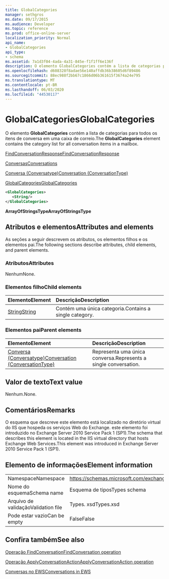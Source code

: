 ```yaml
---
title: GlobalCategories
manager: sethgros
ms.date: 09/17/2015
ms.audience: Developer
ms.topic: reference
ms.prod: office-online-server
localization_priority: Normal
api_name:
- GlobalCategories
api_type:
- schema
ms.assetid: 7a1d3f04-4ada-4a31-845e-f1f1ff6e136f
description: O elemento GlobalCategories contém a lista de categorias para todos os itens de conversa em uma caixa de correio.
ms.openlocfilehash: d608328f8adae56e140affdb36b38605d6f89486
ms.sourcegitcommit: 88ec988f2bb67c1866d06b361615f3674a24e795
ms.translationtype: MT
ms.contentlocale: pt-BR
ms.lasthandoff: 06/03/2020
ms.locfileid: "44530117"
---
```

# <a name="globalcategories"></a><span data-ttu-id="b5a3b-103">GlobalCategories</span><span class="sxs-lookup"><span data-stu-id="b5a3b-103">GlobalCategories</span></span>

<span data-ttu-id="b5a3b-104">O elemento **GlobalCategories** contém a lista de categorias para todos os itens de conversa em uma caixa de correio.</span><span class="sxs-lookup"><span data-stu-id="b5a3b-104">The **GlobalCategories** element contains the category list for all conversation items in a mailbox.</span></span> 
  
[<span data-ttu-id="b5a3b-105">FindConversationResponse</span><span class="sxs-lookup"><span data-stu-id="b5a3b-105">FindConversationResponse</span></span>](findconversationresponse.md)
  
[<span data-ttu-id="b5a3b-106">Conversas</span><span class="sxs-lookup"><span data-stu-id="b5a3b-106">Conversations</span></span>](conversations-ex15websvcsotherref.md)
  
[<span data-ttu-id="b5a3b-107">Conversa (Conversatype)</span><span class="sxs-lookup"><span data-stu-id="b5a3b-107">Conversation (ConversationType)</span></span>](conversation-conversationtype.md)
  
[<span data-ttu-id="b5a3b-108">GlobalCategories</span><span class="sxs-lookup"><span data-stu-id="b5a3b-108">GlobalCategories</span></span>](globalcategories.md)
  
```XML
<GlobalCategories>
   <String/>
</GlobalCategories>
```

 <span data-ttu-id="b5a3b-109">**ArrayOfStringsType**</span><span class="sxs-lookup"><span data-stu-id="b5a3b-109">**ArrayOfStringsType**</span></span>
## <a name="attributes-and-elements"></a><span data-ttu-id="b5a3b-110">Atributos e elementos</span><span class="sxs-lookup"><span data-stu-id="b5a3b-110">Attributes and elements</span></span>

<span data-ttu-id="b5a3b-111">As seções a seguir descrevem os atributos, os elementos filhos e os elementos pai.</span><span class="sxs-lookup"><span data-stu-id="b5a3b-111">The following sections describe attributes, child elements, and parent elements.</span></span>
  
### <a name="attributes"></a><span data-ttu-id="b5a3b-112">Atributos</span><span class="sxs-lookup"><span data-stu-id="b5a3b-112">Attributes</span></span>

<span data-ttu-id="b5a3b-113">Nenhum</span><span class="sxs-lookup"><span data-stu-id="b5a3b-113">None.</span></span>
  
### <a name="child-elements"></a><span data-ttu-id="b5a3b-114">Elementos filho</span><span class="sxs-lookup"><span data-stu-id="b5a3b-114">Child elements</span></span>

|<span data-ttu-id="b5a3b-115">**Elemento**</span><span class="sxs-lookup"><span data-stu-id="b5a3b-115">**Element**</span></span>|<span data-ttu-id="b5a3b-116">**Descrição**</span><span class="sxs-lookup"><span data-stu-id="b5a3b-116">**Description**</span></span>|
|:-----|:-----|
|[<span data-ttu-id="b5a3b-117">String</span><span class="sxs-lookup"><span data-stu-id="b5a3b-117">String</span></span>](string.md) <br/> |<span data-ttu-id="b5a3b-118">Contém uma única categoria.</span><span class="sxs-lookup"><span data-stu-id="b5a3b-118">Contains a single category.</span></span>  <br/> |
   
### <a name="parent-elements"></a><span data-ttu-id="b5a3b-119">Elementos pai</span><span class="sxs-lookup"><span data-stu-id="b5a3b-119">Parent elements</span></span>

|<span data-ttu-id="b5a3b-120">**Elemento**</span><span class="sxs-lookup"><span data-stu-id="b5a3b-120">**Element**</span></span>|<span data-ttu-id="b5a3b-121">**Descrição**</span><span class="sxs-lookup"><span data-stu-id="b5a3b-121">**Description**</span></span>|
|:-----|:-----|
|[<span data-ttu-id="b5a3b-122">Conversa (Conversatype)</span><span class="sxs-lookup"><span data-stu-id="b5a3b-122">Conversation (ConversationType)</span></span>](conversation-conversationtype.md) <br/> |<span data-ttu-id="b5a3b-123">Representa uma única conversa.</span><span class="sxs-lookup"><span data-stu-id="b5a3b-123">Represents a single conversation.</span></span>  <br/> |
   
## <a name="text-value"></a><span data-ttu-id="b5a3b-124">Valor de texto</span><span class="sxs-lookup"><span data-stu-id="b5a3b-124">Text value</span></span>

<span data-ttu-id="b5a3b-125">Nenhum.</span><span class="sxs-lookup"><span data-stu-id="b5a3b-125">None.</span></span>
  
## <a name="remarks"></a><span data-ttu-id="b5a3b-126">Comentários</span><span class="sxs-lookup"><span data-stu-id="b5a3b-126">Remarks</span></span>

<span data-ttu-id="b5a3b-127">O esquema que descreve este elemento está localizado no diretório virtual do IIS que hospeda os serviços Web do Exchange. este elemento foi introduzido no Exchange Server 2010 Service Pack 1 (SP1).</span><span class="sxs-lookup"><span data-stu-id="b5a3b-127">The schema that describes this element is located in the IIS virtual directory that hosts Exchange Web Services.This element was introduced in Exchange Server 2010 Service Pack 1 (SP1).</span></span>
  
## <a name="element-information"></a><span data-ttu-id="b5a3b-128">Elemento de informações</span><span class="sxs-lookup"><span data-stu-id="b5a3b-128">Element information</span></span>

|||
|:-----|:-----|
|<span data-ttu-id="b5a3b-129">Namespace</span><span class="sxs-lookup"><span data-stu-id="b5a3b-129">Namespace</span></span>  <br/> |https://schemas.microsoft.com/exchange/services/2006/types  <br/> |
|<span data-ttu-id="b5a3b-130">Nome do esquema</span><span class="sxs-lookup"><span data-stu-id="b5a3b-130">Schema name</span></span>  <br/> |<span data-ttu-id="b5a3b-131">Esquema de tipos</span><span class="sxs-lookup"><span data-stu-id="b5a3b-131">Types schema</span></span>  <br/> |
|<span data-ttu-id="b5a3b-132">Arquivo de validação</span><span class="sxs-lookup"><span data-stu-id="b5a3b-132">Validation file</span></span>  <br/> |<span data-ttu-id="b5a3b-133">Types. xsd</span><span class="sxs-lookup"><span data-stu-id="b5a3b-133">Types.xsd</span></span>  <br/> |
|<span data-ttu-id="b5a3b-134">Pode estar vazio</span><span class="sxs-lookup"><span data-stu-id="b5a3b-134">Can be empty</span></span>  <br/> |<span data-ttu-id="b5a3b-135">False</span><span class="sxs-lookup"><span data-stu-id="b5a3b-135">False</span></span>  <br/> |
   
## <a name="see-also"></a><span data-ttu-id="b5a3b-136">Confira também</span><span class="sxs-lookup"><span data-stu-id="b5a3b-136">See also</span></span>



[<span data-ttu-id="b5a3b-137">Operação FindConversation</span><span class="sxs-lookup"><span data-stu-id="b5a3b-137">FindConversation operation</span></span>](findconversation-operation.md)
  
[<span data-ttu-id="b5a3b-138">Operação ApplyConversationAction</span><span class="sxs-lookup"><span data-stu-id="b5a3b-138">ApplyConversationAction operation</span></span>](applyconversationaction-operation.md)


[<span data-ttu-id="b5a3b-139">Conversas no EWS</span><span class="sxs-lookup"><span data-stu-id="b5a3b-139">Conversations in EWS</span></span>](https://msdn.microsoft.com/library/91e64629-db6c-4c94-9dcb-d386232e8467%28Office.15%29.aspx)

